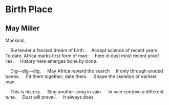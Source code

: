 # Birth Place
## May Miller
Mankind,

    Surrender a fancied dream of birth.
    Accept science of recent years.
    To date, Africa marks first form of man;
    here in dust most recent proof lies.
    History here emerges bone by bone.

    Dig—dig—dig.
    May Africa reward the search
    if only through eroded bones.
    Fit them together; date them.
    Shape the skeleton of earliest man.

    This is history.
    Sing another song in vain.
    In vain contrive a different tune.
    Dust will prevail.
    It always does.
